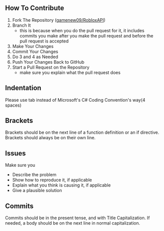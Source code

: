 ## How To Contribute ##
1. Fork The Repository ([gamenew09/RobloxAPI](https://github.com/gamenew09/RobloxAPI))
2. Branch It
	- this is because when you do the pull request for it, it includes commits you make after you make the pull request and before the pull request is accepted
3. Make Your Changes
4. Commit Your Changes
5. Do 3 and 4 as Needed
6. Push Your Changes Back to GitHub
7. Start a Pull Request on the Repository
	- make sure you explain what the pull request does

## Indentation ##
Please use tab instead of Microsoft's C# Coding Convention's way(4 spaces)

## Brackets ##
Brackets should be on the next line of a function definition or an if directive.  Brackets should always be on their own line.

## Issues ##
Make sure you
- Describe the problem
- Show how to reproduce it, if applicable
- Explain what you think is causing it, if applicable
- Give a plausible solution

## Commits ##
Commits should be in the present tense, and with Title Capitalization.  If needed, a body should be on the next line in normal capitalization.
